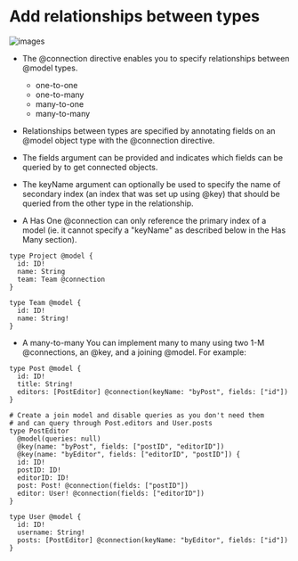 # Add relationships between types

![images](https://www.vippng.com/png/detail/360-3609058_the-circles-in-the-graph-are-called-nodes.png)

- The @connection directive enables you to specify relationships between @model types.
  - one-to-one
  - one-to-many
  - many-to-one
  - many-to-many

- Relationships between types are specified by annotating fields on an @model object type with the @connection directive.

- The fields argument can be provided and indicates which fields can be queried by to get connected objects.
- The keyName argument can optionally be used to specify the name of secondary index (an index that was set up using @key) that should be queried from the other type in the relationship.

- A Has One @connection can only reference the primary index of a model (ie. it cannot specify a "keyName" as described below in the Has Many section).

```
type Project @model {
  id: ID!
  name: String
  team: Team @connection
}

type Team @model {
  id: ID!
  name: String!
}

```
- A many-to-many You can implement many to many using two 1-M @connections, an @key, and a joining @model. For example:


```
type Post @model {
  id: ID!
  title: String!
  editors: [PostEditor] @connection(keyName: "byPost", fields: ["id"])
}

# Create a join model and disable queries as you don't need them
# and can query through Post.editors and User.posts
type PostEditor
  @model(queries: null)
  @key(name: "byPost", fields: ["postID", "editorID"])
  @key(name: "byEditor", fields: ["editorID", "postID"]) {
  id: ID!
  postID: ID!
  editorID: ID!
  post: Post! @connection(fields: ["postID"])
  editor: User! @connection(fields: ["editorID"])
}

type User @model {
  id: ID!
  username: String!
  posts: [PostEditor] @connection(keyName: "byEditor", fields: ["id"])
}

```
